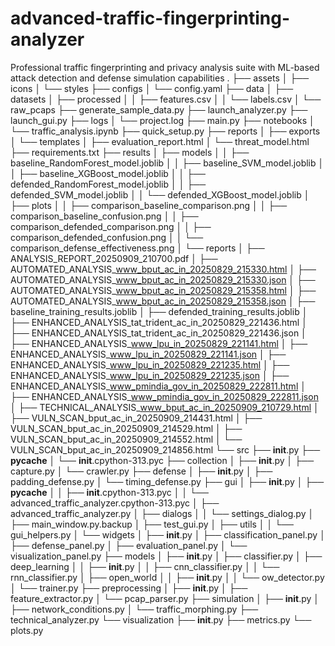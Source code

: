 # advanced-traffic-fingerprinting-analyzer
Professional traffic fingerprinting and privacy analysis suite with ML-based attack detection and defense simulation capabilities
.
├── assets
│   ├── icons
│   └── styles
├── configs
│   └── config.yaml
├── data
│   ├── datasets
│   ├── processed
│   │   ├── features.csv
│   │   └── labels.csv
│   └── raw_pcaps
├── generate_sample_data.py
├── launch_analyzer.py
├── launch_gui.py
├── logs
│   └── project.log
├── main.py
├── notebooks
│   └── traffic_analysis.ipynb
├── quick_setup.py
├── reports
│   ├── exports
│   └── templates
│       ├── evaluation_report.html
│       └── threat_model.html
├── requirements.txt
├── results
│   ├── models
│   │   ├── baseline_RandomForest_model.joblib
│   │   ├── baseline_SVM_model.joblib
│   │   ├── baseline_XGBoost_model.joblib
│   │   ├── defended_RandomForest_model.joblib
│   │   ├── defended_SVM_model.joblib
│   │   └── defended_XGBoost_model.joblib
│   ├── plots
│   │   ├── comparison_baseline_comparison.png
│   │   ├── comparison_baseline_confusion.png
│   │   ├── comparison_defended_comparison.png
│   │   ├── comparison_defended_confusion.png
│   │   └── comparison_defense_effectiveness.png
│   └── reports
│       ├── ANALYSIS_REPORT_20250909_210700.pdf
│       ├── AUTOMATED_ANALYSIS_www_bput_ac_in_20250829_215330.html
│       ├── AUTOMATED_ANALYSIS_www_bput_ac_in_20250829_215330.json
│       ├── AUTOMATED_ANALYSIS_www_bput_ac_in_20250829_215358.html
│       ├── AUTOMATED_ANALYSIS_www_bput_ac_in_20250829_215358.json
│       ├── baseline_training_results.joblib
│       ├── defended_training_results.joblib
│       ├── ENHANCED_ANALYSIS_tat_trident_ac_in_20250829_221436.html
│       ├── ENHANCED_ANALYSIS_tat_trident_ac_in_20250829_221436.json
│       ├── ENHANCED_ANALYSIS_www_lpu_in_20250829_221141.html
│       ├── ENHANCED_ANALYSIS_www_lpu_in_20250829_221141.json
│       ├── ENHANCED_ANALYSIS_www_lpu_in_20250829_221235.html
│       ├── ENHANCED_ANALYSIS_www_lpu_in_20250829_221235.json
│       ├── ENHANCED_ANALYSIS_www_pmindia_gov_in_20250829_222811.html
│       ├── ENHANCED_ANALYSIS_www_pmindia_gov_in_20250829_222811.json
│       ├── TECHNICAL_ANALYSIS_www_bput_ac_in_20250909_210729.html
│       ├── VULN_SCAN_bput_ac_in_20250909_214431.html
│       ├── VULN_SCAN_bput_ac_in_20250909_214529.html
│       ├── VULN_SCAN_bput_ac_in_20250909_214552.html
│       └── VULN_SCAN_bput_ac_in_20250909_214856.html
└── src
    ├── __init__.py
    ├── __pycache__
    │   └── __init__.cpython-313.pyc
    ├── collection
    │   ├── __init__.py
    │   ├── capture.py
    │   └── crawler.py
    ├── defense
    │   ├── __init__.py
    │   ├── padding_defense.py
    │   └── timing_defense.py
    ├── gui
    │   ├── __init__.py
    │   ├── __pycache__
    │   │   ├── __init__.cpython-313.pyc
    │   │   └── advanced_traffic_analyzer.cpython-313.pyc
    │   ├── advanced_traffic_analyzer.py
    │   ├── dialogs
    │   │   └── settings_dialog.py
    │   ├── main_window.py.backup
    │   ├── test_gui.py
    │   ├── utils
    │   │   └── gui_helpers.py
    │   └── widgets
    │       ├── __init__.py
    │       ├── classification_panel.py
    │       ├── defense_panel.py
    │       ├── evaluation_panel.py
    │       └── visualization_panel.py
    ├── models
    │   ├── __init__.py
    │   ├── classifier.py
    │   ├── deep_learning
    │   │   ├── __init__.py
    │   │   ├── cnn_classifier.py
    │   │   └── rnn_classifier.py
    │   ├── open_world
    │   │   ├── __init__.py
    │   │   └── ow_detector.py
    │   └── trainer.py
    ├── preprocessing
    │   ├── __init__.py
    │   ├── feature_extractor.py
    │   └── pcap_parser.py
    ├── simulation
    │   ├── __init__.py
    │   ├── network_conditions.py
    │   └── traffic_morphing.py
    ├── technical_analyzer.py
    └── visualization
        ├── __init__.py
        ├── metrics.py
        └── plots.py
